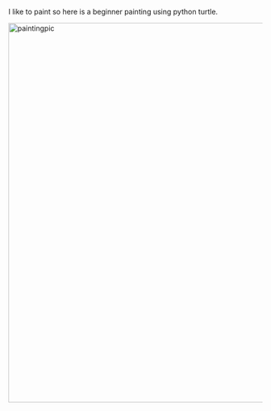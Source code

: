 I like to paint so here is a beginner painting using python turtle. 

<img width="732" height="752" alt="paintingpic" src="https://github.com/user-attachments/assets/b565c1ba-bd36-49b6-9bcf-edeb42c09ac4" />

